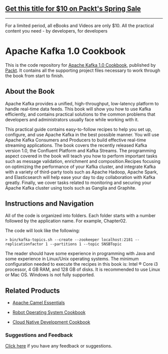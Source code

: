## [Get this title for $10 on Packt's Spring Sale](https://www.packt.com/B06612?utm_source=github&utm_medium=packt-github-repo&utm_campaign=spring_10_dollar_2022)
-----
For a limited period, all eBooks and Videos are only $10. All the practical content you need \- by developers, for developers

# Apache Kafka 1.0 Cookbook
This is the code repository for [Apache Kafka 1.0 Cookbook](https://www.packtpub.com/big-data-and-business-intelligence/apache-kafka-practical-recipes?utm_source=github&utm_medium=repository&utm_campaign=9781787286849), published by [Packt](https://www.packtpub.com/?utm_source=github). It contains all the supporting project files necessary to work through the book from start to finish.
## About the Book
Apache Kafka provides a unified, high-throughput, low-latency platform to handle real-time data feeds. This book will show you how to use Kafka efficiently, and contains practical solutions to the common problems that developers and administrators usually face while working with it.

This practical guide contains easy-to-follow recipes to help you set up, configure, and use Apache Kafka in the best possible manner. You will use Apache Kafka Consumers and Producers to build effective real-time streaming applications. The book covers the recently released Kafka version 1.0, the Confluent Platform and Kafka Streams. The programming aspect covered in the book will teach you how to perform important tasks such as message validation, enrichment and composition.Recipes focusing on optimizing the performance of your Kafka cluster, and integrate Kafka with a variety of third-party tools such as Apache Hadoop, Apache Spark, and Elasticsearch will help ease your day to day collaboration with Kafka greatly. Finally, we cover tasks related to monitoring and securing your Apache Kafka cluster using tools such as Ganglia and Graphite.


## Instructions and Navigation
All of the code is organized into folders. Each folder starts with a number followed by the application name. For example, Chapter02.



The code will look like the following:
```
> bin/kafka-topics.sh --create --zookeeper localhost:2181 --replicationfactor 1 --partitions 1 --topic SNSBTopic
```

The reader should have some experience in programming with Java and some experience in Linux/Unix operating systems. The minimum configuration needed to execute the recipes in this book is: Intel ® Core i3 processor, 4 GB RAM, and 128 GB of disks. It is recommended to use Linux or Mac OS. Windows is not fully supported.

## Related Products
* [Apache Camel Essentials](https://www.packtpub.com/application-development/apache-camel-essentials?utm_source=github&utm_medium=repository&utm_campaign=9781782176176)

* [Robot Operating System Cookbook](https://www.packtpub.com/hardware-and-creative/robot-operating-system-cookbook?utm_source=github&utm_medium=repository&utm_campaign=9781783987443)

* [Cloud Native Development Cookbook](https://www.packtpub.com/application-development/cloud-native-development-cookbook?utm_source=github&utm_medium=repository&utm_campaign=9781788470414)

### Suggestions and Feedback
[Click here](https://docs.google.com/forms/d/e/1FAIpQLSe5qwunkGf6PUvzPirPDtuy1Du5Rlzew23UBp2S-P3wB-GcwQ/viewform) if you have any feedback or suggestions.

